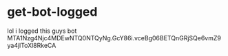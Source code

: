# get-bot-logged
lol i logged this guys bot
MTA1Nzg4Njc4MDEwNTQ0NTQyNg.GcY86i.vceBg06BETQnGRjSQe6vmZ9ya4jlToXl8RkeCA

